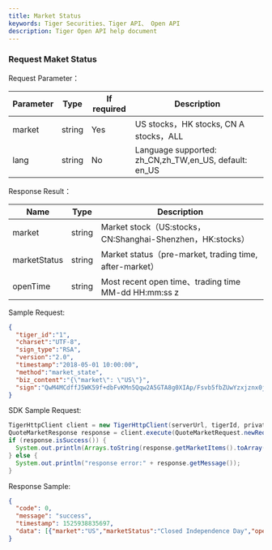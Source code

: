 ```yaml
---
title: Market Status
keywords: Tiger Securities、Tiger API、 Open API
description: Tiger Open API help document
---
```


### Request Maket Status

Request Parameter：

 Parameter | Type   | If required | Description                              
---|---|---|---
market|string|Yes|US stocks，HK stocks, CN A stocks，ALL
lang|string|No|Language supported: zh_CN,zh_TW,en_US, default: en_US

Response Result：

 Name         | Type   | Description                                          
---|---|---
market|string|Market stock（US:stocks，CN:Shanghai-Shenzhen，HK:stocks）
marketStatus|string|Market status（pre-market, trading time, after-market）
openTime|string|Most recent open time、trading time MM-dd HH:mm:ss z

Sample Request:

```json 
{
  "tiger_id":"1",
  "charset":"UTF-8",
  "sign_type":"RSA",
  "version":"2.0",
  "timestamp":"2018-05-01 10:00:00",
  "method":"market_state",
  "biz_content":"{\"market\": \"US\"}",
  "sign":"QwM4MCdffJ5WK59f+dbFvKMn5Qqw2A5GTA8g0XIAp/Fsvb5fbZUwYzxjznx0jO7VO9Npbzd+ywR6VrMz4liblTMPGDvDnPJP0rGUVF+xbj/3MBr3vFZ25XheyjfHIpP6f+qhNkn9KdFsviohZAWeplkYjV+OyxwMQmpnkP/vll4="
}
```

SDK Sample Request:

```java
TigerHttpClient client = new TigerHttpClient(serverUrl, tigerId, privateKey);
QuoteMarketResponse response = client.execute(QuoteMarketRequest.newRequest(Market.US));
if (response.isSuccess()) {
  System.out.println(Arrays.toString(response.getMarketItems().toArray()));
} else {
  System.out.println("response error:" + response.getMessage());
}
```

Response Sample:
```json
{
  "code": 0,
  "message": "success",
  "timestamp": 1525938835697,
  "data": [{"market":"US","marketStatus":"Closed Independence Day","openTime":"07-04 09:30:00 EDT"}]
}
```

